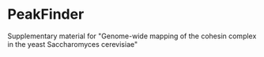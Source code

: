 PeakFinder
==========

Supplementary material for "Genome-wide mapping of the cohesin complex in the yeast Saccharomyces cerevisiae"
